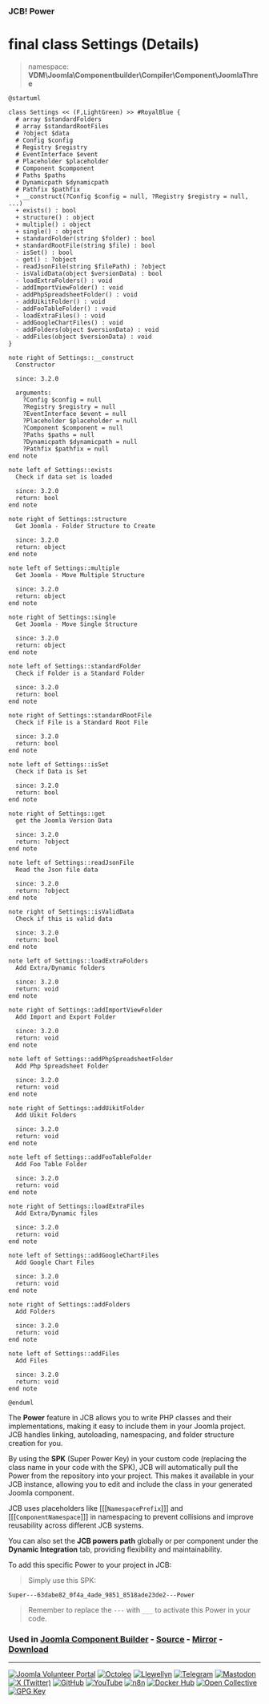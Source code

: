 ### JCB! Power
# final class Settings (Details)
> namespace: **VDM\Joomla\Componentbuilder\Compiler\Component\JoomlaThree**

```uml
@startuml

class Settings << (F,LightGreen) >> #RoyalBlue {
  # array $standardFolders
  # array $standardRootFiles
  # ?object $data
  # Config $config
  # Registry $registry
  # EventInterface $event
  # Placeholder $placeholder
  # Component $component
  # Paths $paths
  # Dynamicpath $dynamicpath
  # Pathfix $pathfix
  + __construct(?Config $config = null, ?Registry $registry = null, ...)
  + exists() : bool
  + structure() : object
  + multiple() : object
  + single() : object
  + standardFolder(string $folder) : bool
  + standardRootFile(string $file) : bool
  - isSet() : bool
  - get() : ?object
  - readJsonFile(string $filePath) : ?object
  - isValidData(object $versionData) : bool
  - loadExtraFolders() : void
  - addImportViewFolder() : void
  - addPhpSpreadsheetFolder() : void
  - addUikitFolder() : void
  - addFooTableFolder() : void
  - loadExtraFiles() : void
  - addGoogleChartFiles() : void
  - addFolders(object $versionData) : void
  - addFiles(object $versionData) : void
}

note right of Settings::__construct
  Constructor

  since: 3.2.0
  
  arguments:
    ?Config $config = null
    ?Registry $registry = null
    ?EventInterface $event = null
    ?Placeholder $placeholder = null
    ?Component $component = null
    ?Paths $paths = null
    ?Dynamicpath $dynamicpath = null
    ?Pathfix $pathfix = null
end note

note left of Settings::exists
  Check if data set is loaded

  since: 3.2.0
  return: bool
end note

note right of Settings::structure
  Get Joomla - Folder Structure to Create

  since: 3.2.0
  return: object
end note

note left of Settings::multiple
  Get Joomla - Move Multiple Structure

  since: 3.2.0
  return: object
end note

note right of Settings::single
  Get Joomla - Move Single Structure

  since: 3.2.0
  return: object
end note

note left of Settings::standardFolder
  Check if Folder is a Standard Folder

  since: 3.2.0
  return: bool
end note

note right of Settings::standardRootFile
  Check if File is a Standard Root File

  since: 3.2.0
  return: bool
end note

note left of Settings::isSet
  Check if Data is Set

  since: 3.2.0
  return: bool
end note

note right of Settings::get
  get the Joomla Version Data

  since: 3.2.0
  return: ?object
end note

note left of Settings::readJsonFile
  Read the Json file data

  since: 3.2.0
  return: ?object
end note

note right of Settings::isValidData
  Check if this is valid data

  since: 3.2.0
  return: bool
end note

note left of Settings::loadExtraFolders
  Add Extra/Dynamic folders

  since: 3.2.0
  return: void
end note

note right of Settings::addImportViewFolder
  Add Import and Export Folder

  since: 3.2.0
  return: void
end note

note left of Settings::addPhpSpreadsheetFolder
  Add Php Spreadsheet Folder

  since: 3.2.0
  return: void
end note

note right of Settings::addUikitFolder
  Add Uikit Folders

  since: 3.2.0
  return: void
end note

note left of Settings::addFooTableFolder
  Add Foo Table Folder

  since: 3.2.0
  return: void
end note

note right of Settings::loadExtraFiles
  Add Extra/Dynamic files

  since: 3.2.0
  return: void
end note

note left of Settings::addGoogleChartFiles
  Add Google Chart Files

  since: 3.2.0
  return: void
end note

note right of Settings::addFolders
  Add Folders

  since: 3.2.0
  return: void
end note

note left of Settings::addFiles
  Add Files

  since: 3.2.0
  return: void
end note

@enduml
```

The **Power** feature in JCB allows you to write PHP classes and their implementations,
making it easy to include them in your Joomla project. JCB handles linking, autoloading,
namespacing, and folder structure creation for you.

By using the **SPK** (Super Power Key) in your custom code (replacing the class name
in your code with the SPK), JCB will automatically pull the Power from the repository
into your project. This makes it available in your JCB instance, allowing you to edit
and include the class in your generated Joomla component.

JCB uses placeholders like [[[`NamespacePrefix`]]] and [[[`ComponentNamespace`]]] in
namespacing to prevent collisions and improve reusability across different JCB systems.

You can also set the **JCB powers path** globally or per component under the
**Dynamic Integration** tab, providing flexibility and maintainability.

To add this specific Power to your project in JCB:

> Simply use this SPK:
```
Super---63dabe82_0f4a_4ade_9851_8518ade23de2---Power
```
> Remember to replace the `---` with `___` to activate this Power in your code.

### Used in [Joomla Component Builder](https://www.joomlacomponentbuilder.com) - [Source](https://git.vdm.dev/joomla/Component-Builder) - [Mirror](https://github.com/vdm-io/Joomla-Component-Builder) - [Download](https://git.vdm.dev/joomla/pkg-component-builder/releases)

---
[![Joomla Volunteer Portal](https://img.shields.io/badge/-Joomla-gold?logo=joomla)](https://volunteers.joomla.org/joomlers/1396-llewellyn-van-der-merwe "Join Llewellyn on the Joomla Volunteer Portal: Shaping the Future Together!") [![Octoleo](https://img.shields.io/badge/-Octoleo-black?logo=linux)](https://git.vdm.dev/octoleo "--quiet") [![Llewellyn](https://img.shields.io/badge/-Llewellyn-ffffff?logo=gitea)](https://git.vdm.dev/Llewellyn "Collaborate and Innovate with Llewellyn on Git: Building a Better Code Future!") [![Telegram](https://img.shields.io/badge/-Telegram-blue?logo=telegram)](https://t.me/Joomla_component_builder "Join Llewellyn and the Community on Telegram: Building Joomla Components Together!") [![Mastodon](https://img.shields.io/badge/-Mastodon-9e9eec?logo=mastodon)](https://joomla.social/@llewellyn "Connect and Engage with Llewellyn on Joomla Social: Empowering Communities, One Post at a Time!") [![X (Twitter)](https://img.shields.io/badge/-X-black?logo=x)](https://x.com/llewellynvdm "Join the Conversation with Llewellyn on X: Where Ideas Take Flight!") [![GitHub](https://img.shields.io/badge/-GitHub-181717?logo=github)](https://github.com/Llewellynvdm "Build, Innovate, and Thrive with Llewellyn on GitHub: Turning Ideas into Impact!") [![YouTube](https://img.shields.io/badge/-YouTube-ff0000?logo=youtube)](https://www.youtube.com/@OctoYou "Explore, Learn, and Create with Llewellyn on YouTube: Your Gateway to Inspiration!") [![n8n](https://img.shields.io/badge/-n8n-black?logo=n8n)](https://n8n.io/creators/octoleo "Effortless Automation and Impactful Workflows with Llewellyn on n8n!") [![Docker Hub](https://img.shields.io/badge/-Docker-grey?logo=docker)](https://hub.docker.com/u/llewellyn "Llewellyn on Docker: Containerize Your Creativity!") [![Open Collective](https://img.shields.io/badge/-Donate-green?logo=opencollective)](https://opencollective.com/joomla-component-builder "Donate towards JCB: Help Llewellyn financially so he can continue developing this great tool!") [![GPG Key](https://img.shields.io/badge/-GPG-blue?logo=gnupg)](https://git.vdm.dev/Llewellyn/gpg "Unlock Trust and Security with Llewellyn's GPG Key: Your Gateway to Verified Connections!")